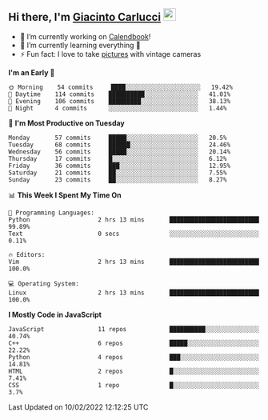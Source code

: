 ## Hi there, I'm [Giacinto Carlucci][website]  <img src="https://media.giphy.com/media/hvRJCLFzcasrR4ia7z/giphy.gif" width="25px">

- 🔭 I’m currently working on [Calendbook][project]!
- 🌱 I’m currently learning everything 🤣
- ⚡ Fun fact: I love to take [pictures][instagram] with vintage cameras

[website]: https://www.giacintocarlucci.it
[project]: https://www.calendbook.com
[twitter]: https://twitter.com/giacintocarlucc
[instagram]: https://instagram.com/giacintocarlucci/
[linkedin]: https://linkedin.com/in/giacintocarlucci

<!--START_SECTION:waka-->
**I'm an Early 🐤** 

```text
🌞 Morning    54 commits     ████░░░░░░░░░░░░░░░░░░░░░   19.42% 
🌆 Daytime    114 commits    ██████████░░░░░░░░░░░░░░░   41.01% 
🌃 Evening    106 commits    █████████░░░░░░░░░░░░░░░░   38.13% 
🌙 Night      4 commits      ░░░░░░░░░░░░░░░░░░░░░░░░░   1.44%

```
📅 **I'm Most Productive on Tuesday** 

```text
Monday       57 commits     █████░░░░░░░░░░░░░░░░░░░░   20.5% 
Tuesday      68 commits     ██████░░░░░░░░░░░░░░░░░░░   24.46% 
Wednesday    56 commits     █████░░░░░░░░░░░░░░░░░░░░   20.14% 
Thursday     17 commits     █░░░░░░░░░░░░░░░░░░░░░░░░   6.12% 
Friday       36 commits     ███░░░░░░░░░░░░░░░░░░░░░░   12.95% 
Saturday     21 commits     ██░░░░░░░░░░░░░░░░░░░░░░░   7.55% 
Sunday       23 commits     ██░░░░░░░░░░░░░░░░░░░░░░░   8.27%

```


📊 **This Week I Spent My Time On** 

```text
💬 Programming Languages: 
Python                   2 hrs 13 mins       █████████████████████████   99.89% 
Text                     0 secs              ░░░░░░░░░░░░░░░░░░░░░░░░░   0.11%

🔥 Editors: 
Vim                      2 hrs 13 mins       █████████████████████████   100.0%

💻 Operating System: 
Linux                    2 hrs 13 mins       █████████████████████████   100.0%

```

**I Mostly Code in JavaScript** 

```text
JavaScript               11 repos            ██████████░░░░░░░░░░░░░░░   40.74% 
C++                      6 repos             █████░░░░░░░░░░░░░░░░░░░░   22.22% 
Python                   4 repos             ███░░░░░░░░░░░░░░░░░░░░░░   14.81% 
HTML                     2 repos             █░░░░░░░░░░░░░░░░░░░░░░░░   7.41% 
CSS                      1 repo              █░░░░░░░░░░░░░░░░░░░░░░░░   3.7%

```



 Last Updated on 10/02/2022 12:12:25 UTC
<!--END_SECTION:waka-->
